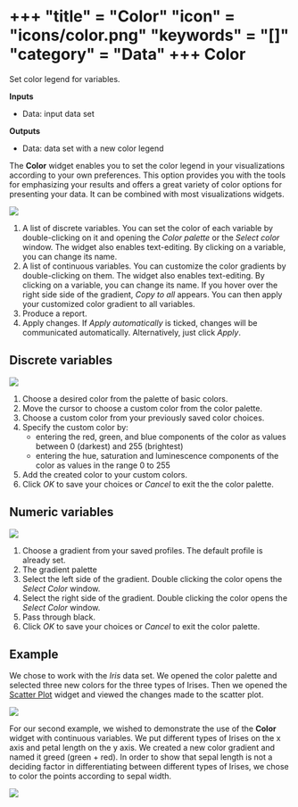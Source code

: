 +++
"title" = "Color"
"icon" = "icons/color.png"
"keywords" = "[]"
"category" = "Data"
+++
Color
=====

Set color legend for variables.

**Inputs**

- Data: input data set

**Outputs**

- Data: data set with a new color legend

The **Color** widget enables you to set the color legend in your visualizations according to your own preferences. This option provides you with the tools for emphasizing your results and offers a great variety of color options for presenting your data. It can be combined with most visualizations widgets.

![](/images/Color-stamped.png)

1. A list of discrete variables. You can set the color of each variable by double-clicking on it and opening the *Color palette* or the *Select color* window. The widget also enables text-editing. By clicking on a variable, you can change its name.
2. A list of continuous variables. You can customize the color gradients by double-clicking on them. The widget also enables text-editing. By clicking on a variable, you can change its name. If you hover over the right side side of the gradient, *Copy to all* appears. You can then apply your customized color gradient to all variables.
3. Produce a report.
4. Apply changes. If *Apply automatically* is ticked, changes will be communicated automatically. Alternatively, just click *Apply*.

Discrete variables
------------------

![](/images/Color-palette-discrete-stamped.png)

1. Choose a desired color from the palette of basic colors.
2. Move the cursor to choose a custom color from the color palette.
3. Choose a custom color from your previously saved color choices.
4. Specify the custom color by:
    - entering the red, green, and blue components of the color as values between 0 (darkest) and 255 (brightest)
    - entering the hue, saturation and luminescence components of the color as values in the range 0 to 255
5. Add the created color to your custom colors.
6. Click *OK* to save your choices or *Cancel* to exit the the color palette.

Numeric variables
-----------------

![](/images/Color-palette-numeric-stamped.png)

1. Choose a gradient from your saved profiles. The default profile is already set.
2. The gradient palette
3. Select the left side of the gradient. Double clicking the color opens the *Select Color* window.
4. Select the right side of the gradient. Double clicking the color opens the *Select Color* window.
5. Pass through black.
6. Click *OK* to save your choices or *Cancel* to exit the color palette.

Example
-------

We chose to work with the *Iris* data set. We opened the color palette and selected three new colors for the three types of Irises. Then we opened the [Scatter Plot](../visualize/scatterplot.md) widget and viewed the changes made to the scatter plot.

![](/images/Color-Example-1.png)

For our second example, we wished to demonstrate the use of the **Color** widget with continuous variables. We put different types of Irises on the x axis and petal length on the y axis. We created a new color gradient and named it greed (green + red).
In order to show that sepal length is not a deciding factor in differentiating between different types of Irises, we chose to color the points according to sepal width.

![](/images/Color-Example-2.png)
